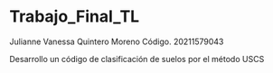 # Trabajo_Final_TL

Julianne Vanessa Quintero Moreno
Código. 20211579043

Desarrollo un código de clasificación de suelos por el método USCS
